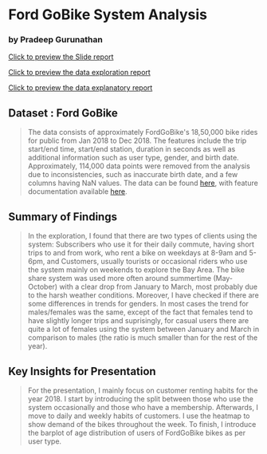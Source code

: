 # Ford GoBike System Analysis 
### by Pradeep Gurunathan

[Click to preview the Slide report](http://htmlpreview.github.io/?https://github.com/Pradeepgurunathan/FordGo-Bike-Data-Analysis/blob/master/Data_Explanatory_Slide_report.slides.html)


[Click to preview the data exploration report](http://htmlpreview.github.io/?https://github.com/Pradeepgurunathan/FordGo-Bike-Data-Analysis/blob/master/Data_Explanatory_Slide_report.html)

[Click to preview the data explanatory report](http://htmlpreview.github.io/?https://github.com/Pradeepgurunathan/FordGo-Bike-Data-Analysis/blob/master/Data_Exploration_report.html)

## Dataset : Ford GoBike

> The data consists of approximately FordGoBike's 18,50,000 bike rides for public from Jan 2018 to Dec 2018. The features include the trip start/end time, start/end station, duration in seconds as well as additional information such as user type, gender, and birth date. Approximately, 114,000 data points were removed from the analysis due to inconsistencies, such as inaccurate birth date, and a few columns having NaN values. The data can be found [here](https://s3.amazonaws.com/fordgobike-data/index.html), with feature documentation available [here](https://www.lyft.com/bikes/bay-wheels/system-data).


## Summary of Findings

> In the exploration, I found that there are two types of clients using the system: Subscribers who use it for their daily commute, having short trips to and from work, who rent a bike on weekdays at 8-9am and 5-6pm, and Customers, usually tourists or occasional riders who use the system mainly on weekends to explore the Bay Area. The bike share system was used more often around summertime (May-October) with a clear drop from January to March, most probably due to the harsh weather conditions. Moreover, I have checked if there are some differences in trends for genders. In most cases the trend for males/females was the same, except of the fact that females tend to have slightly longer trips and suprisingly, for casual users there are quite a lot of females using the system between January and March in comparison to males (the ratio is much smaller than for the rest of the year).

    

## Key Insights for Presentation

> For the presentation, I  mainly focus on customer renting habits for the year 2018. 
  I start by introducing the split between those who use the system occasionally and those who have a membership. Afterwards, I move to daily and weekly habits of customers. I use the heatmap to show demand of the bikes throughout the week. To finish, I introduce the barplot of age distribution of users of FordGoBike bikes as per user type.